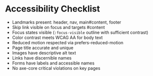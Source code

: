 # Accessibility Checklist

- Landmarks present: header, nav, main#content, footer
- Skip link visible on focus and targets #content
- Focus states visible (`:focus-visible` outline with sufficient contrast)
- Color contrast meets WCAG AA for body text
- Reduced motion respected via prefers-reduced-motion
- Page title accurate and unique
- Images have descriptive alt text
- Links have discernible names
- Forms have labels and accessible names
- No axe-core critical violations on key pages

